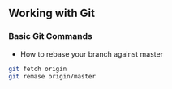 ## Working with Git

### Basic Git Commands

- How to rebase your branch against master
```bash
git fetch origin
git remase origin/master
```
